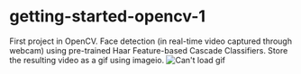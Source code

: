 # getting-started-opencv-1
First project in OpenCV. Face detection (in real-time video captured through webcam) using pre-trained Haar Feature-based Cascade Classifiers.
Store the resulting video as a gif using imageio.
![Can't load gif](https://github.com/thesemicolonguy/getting-started-opencv-1/blob/master/getting-started-opencv.gif?raw=true "Face Detection using pre-trained Haar Feature-based Cascade Classifiers")
